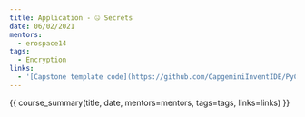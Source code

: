 ```yaml
---
title: Application - 🤐 Secrets
date: 06/02/2021
mentors: 
  - erospace14
tags:
  - Encryption
links:
  - '[Capstone template code](https://github.com/CapgeminiInventIDE/PyCap/tree/main/src/intro-to-python/capstone/secrets){target=_blank}'
---
```


{{ course_summary(title, date, mentors=mentors, tags=tags, links=links) }}

